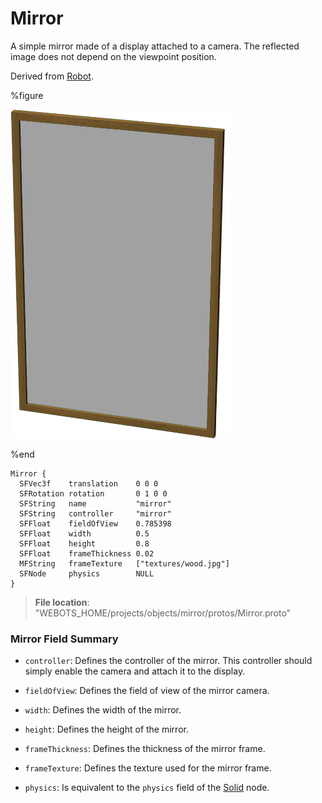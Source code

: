 # Mirror

A simple mirror made of a display attached to a camera.
The reflected image does not depend on the viewpoint position.

Derived from [Robot](../reference/robot.md).

%figure

![Mirror](images/objects/mirror/Mirror/model.png)

%end

```
Mirror {
  SFVec3f    translation    0 0 0
  SFRotation rotation       0 1 0 0
  SFString   name           "mirror"
  SFString   controller     "mirror"
  SFFloat    fieldOfView    0.785398
  SFFloat    width          0.5
  SFFloat    height         0.8
  SFFloat    frameThickness 0.02
  MFString   frameTexture   ["textures/wood.jpg"]
  SFNode     physics        NULL
}
```

> **File location**: "WEBOTS\_HOME/projects/objects/mirror/protos/Mirror.proto"

### Mirror Field Summary

- `controller`: Defines the controller of the mirror. This controller should simply enable the camera and attach it to the display.

- `fieldOfView`: Defines the field of view of the mirror camera.

- `width`: Defines the width of the mirror.

- `height`: Defines the height of the mirror.

- `frameThickness`: Defines the thickness of the mirror frame.

- `frameTexture`: Defines the texture used for the mirror frame.

- `physics`: Is equivalent to the `physics` field of the [Solid](../reference/solid.md) node.

